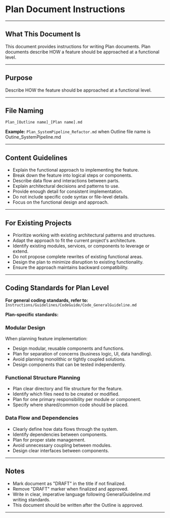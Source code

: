 # Plan Document Instructions

---

## What This Document Is

This document provides instructions for writing Plan documents. Plan documents describe HOW a feature should be approached at a functional level.

---

## Purpose

Describe HOW the feature should be approached at a functional level.

---

## File Naming

`Plan_[Outline name]_[Plan name].md`

**Example:** `Plan_SystemPipeline_Refactor.md` when Outline file name is Outine_SystemPipeline.md

---

## Content Guidelines

- Explain the functional approach to implementing the feature.
- Break down the feature into logical steps or components.
- Describe data flow and interactions between parts.
- Explain architectural decisions and patterns to use.
- Provide enough detail for consistent implementation.
- Do not include specific code syntax or file-level details.
- Focus on the functional design and approach.

---

## For Existing Projects

- Prioritize working with existing architectural patterns and structures.
- Adapt the approach to fit the current project's architecture.
- Identify existing modules, services, or components to leverage or extend.
- Do not propose complete rewrites of existing functional areas.
- Design the plan to minimize disruption to existing functionality.
- Ensure the approach maintains backward compatibility.

---

## Coding Standards for Plan Level

**For general coding standards, refer to:** `Instructions/Guidelines/CodeGuide/Code_GeneralGuideline.md`

**Plan-specific standards:**

### Modular Design

When planning feature implementation:

- Design modular, reusable components and functions.
- Plan for separation of concerns (business logic, UI, data handling).
- Avoid planning monolithic or tightly coupled solutions.
- Design components that can be tested independently.

### Functional Structure Planning

- Plan clear directory and file structure for the feature.
- Identify which files need to be created or modified.
- Plan for one primary responsibility per module or component.
- Specify where shared/common code should be placed.

### Data Flow and Dependencies

- Clearly define how data flows through the system.
- Identify dependencies between components.
- Plan for proper state management.
- Avoid unnecessary coupling between modules.
- Design clear interfaces between components.

---

## Notes

- Mark document as "DRAFT" in the title if not finalized.
- Remove "DRAFT" marker when finalized and approved.
- Write in clear, imperative language following GeneralGuideline.md writing standards.
- This document should be written after the Outline is approved.

---

